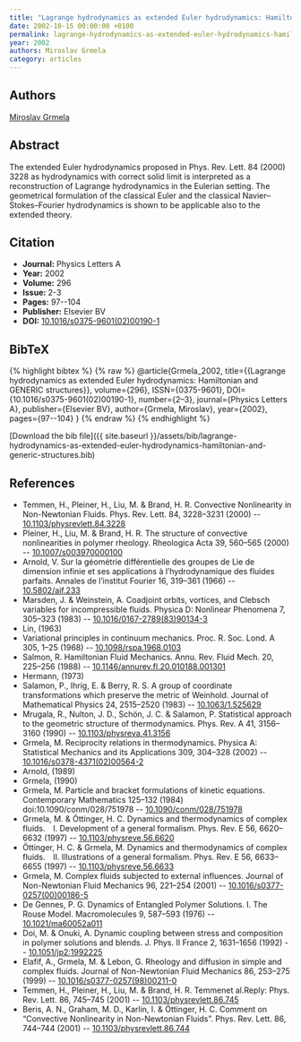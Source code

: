 ```yaml
---
title: "Lagrange hydrodynamics as extended Euler hydrodynamics: Hamiltonian and GENERIC structures"
date: 2002-10-15 00:00:00 +0100
permalink: lagrange-hydrodynamics-as-extended-euler-hydrodynamics-hamiltonian-and-generic-structures
year: 2002
authors: Miroslav Grmela
category: articles
---
```

 
## Authors
[Miroslav Grmela](authors/miroslav-grmela)
 
## Abstract
The extended Euler hydrodynamics proposed in Phys. Rev. Lett. 84 (2000) 3228 as hydrodynamics with correct solid limit is interpreted as a reconstruction of Lagrange hydrodynamics in the Eulerian setting. The geometrical formulation of the classical Euler and the classical Navier–Stokes–Fourier hydrodynamics is shown to be applicable also to the extended theory.
 
## Citation
- **Journal:** Physics Letters A
- **Year:** 2002
- **Volume:** 296
- **Issue:** 2-3
- **Pages:** 97--104
- **Publisher:** Elsevier BV
- **DOI:** [10.1016/s0375-9601(02)00190-1](https://doi.org/10.1016/s0375-9601(02)00190-1)
 
## BibTeX
{% highlight bibtex %}
{% raw %}
@article{Grmela_2002,
  title={{Lagrange hydrodynamics as extended Euler hydrodynamics: Hamiltonian and GENERIC structures}},
  volume={296},
  ISSN={0375-9601},
  DOI={10.1016/s0375-9601(02)00190-1},
  number={2–3},
  journal={Physics Letters A},
  publisher={Elsevier BV},
  author={Grmela, Miroslav},
  year={2002},
  pages={97--104}
}
{% endraw %}
{% endhighlight %}
 
[Download the bib file]({{ site.baseurl }}/assets/bib/lagrange-hydrodynamics-as-extended-euler-hydrodynamics-hamiltonian-and-generic-structures.bib)
 
## References
- Temmen, H., Pleiner, H., Liu, M. & Brand, H. R. Convective Nonlinearity in Non-Newtonian Fluids. Phys. Rev. Lett. 84, 3228–3231 (2000) -- [10.1103/physrevlett.84.3228](https://doi.org/10.1103/physrevlett.84.3228)
- Pleiner, H., Liu, M. & Brand, H. R. The structure of convective nonlinearities in polymer rheology. Rheologica Acta 39, 560–565 (2000) -- [10.1007/s003970000100](https://doi.org/10.1007/s003970000100)
- Arnold, V. Sur la géométrie différentielle des groupes de Lie de dimension infinie et ses applications à l’hydrodynamique des fluides parfaits. Annales de l’institut Fourier 16, 319–361 (1966) -- [10.5802/aif.233](https://doi.org/10.5802/aif.233)
- Marsden, J. & Weinstein, A. Coadjoint orbits, vortices, and Clebsch variables for incompressible fluids. Physica D: Nonlinear Phenomena 7, 305–323 (1983) -- [10.1016/0167-2789(83)90134-3](https://doi.org/10.1016/0167-2789(83)90134-3)
- Lin, (1963)
- Variational principles in continuum mechanics. Proc. R. Soc. Lond. A 305, 1–25 (1968) -- [10.1098/rspa.1968.0103](https://doi.org/10.1098/rspa.1968.0103)
- Salmon, R. Hamiltonian Fluid Mechanics. Annu. Rev. Fluid Mech. 20, 225–256 (1988) -- [10.1146/annurev.fl.20.010188.001301](https://doi.org/10.1146/annurev.fl.20.010188.001301)
- Hermann, (1973)
- Salamon, P., Ihrig, E. & Berry, R. S. A group of coordinate transformations which preserve the metric of Weinhold. Journal of Mathematical Physics 24, 2515–2520 (1983) -- [10.1063/1.525629](https://doi.org/10.1063/1.525629)
- Mrugala, R., Nulton, J. D., Schön, J. C. & Salamon, P. Statistical approach to the geometric structure of thermodynamics. Phys. Rev. A 41, 3156–3160 (1990) -- [10.1103/physreva.41.3156](https://doi.org/10.1103/physreva.41.3156)
- Grmela, M. Reciprocity relations in thermodynamics. Physica A: Statistical Mechanics and its Applications 309, 304–328 (2002) -- [10.1016/s0378-4371(02)00564-2](https://doi.org/10.1016/s0378-4371(02)00564-2)
- Arnold, (1989)
- Grmela, (1990)
- Grmela, M. Particle and bracket formulations of kinetic equations. Contemporary Mathematics 125–132 (1984) doi:10.1090/conm/028/751978 -- [10.1090/conm/028/751978](https://doi.org/10.1090/conm/028/751978)
- Grmela, M. & Öttinger, H. C. Dynamics and thermodynamics of complex fluids.  I. Development of a general formalism. Phys. Rev. E 56, 6620–6632 (1997) -- [10.1103/physreve.56.6620](https://doi.org/10.1103/physreve.56.6620)
- Öttinger, H. C. & Grmela, M. Dynamics and thermodynamics of complex fluids.  II. Illustrations of a general formalism. Phys. Rev. E 56, 6633–6655 (1997) -- [10.1103/physreve.56.6633](https://doi.org/10.1103/physreve.56.6633)
- Grmela, M. Complex fluids subjected to external influences. Journal of Non-Newtonian Fluid Mechanics 96, 221–254 (2001) -- [10.1016/s0377-0257(00)00186-5](https://doi.org/10.1016/s0377-0257(00)00186-5)
- De Gennes, P. G. Dynamics of Entangled Polymer Solutions. I. The Rouse Model. Macromolecules 9, 587–593 (1976) -- [10.1021/ma60052a011](https://doi.org/10.1021/ma60052a011)
- Doi, M. & Onuki, A. Dynamic coupling between stress and composition in polymer solutions and blends. J. Phys. II France 2, 1631–1656 (1992) -- [10.1051/jp2:1992225](https://doi.org/10.1051/jp2:1992225)
- Elafif, A., Grmela, M. & Lebon, G. Rheology and diffusion in simple and complex fluids. Journal of Non-Newtonian Fluid Mechanics 86, 253–275 (1999) -- [10.1016/s0377-0257(98)00211-0](https://doi.org/10.1016/s0377-0257(98)00211-0)
- Temmen, H., Pleiner, H., Liu, M. & Brand, H. R. Temmenet al.Reply: Phys. Rev. Lett. 86, 745–745 (2001) -- [10.1103/physrevlett.86.745](https://doi.org/10.1103/physrevlett.86.745)
- Beris, A. N., Graham, M. D., Karlin, I. & Öttinger, H. C. Comment on “Convective Nonlinearity in Non-Newtonian Fluids”. Phys. Rev. Lett. 86, 744–744 (2001) -- [10.1103/physrevlett.86.744](https://doi.org/10.1103/physrevlett.86.744)

